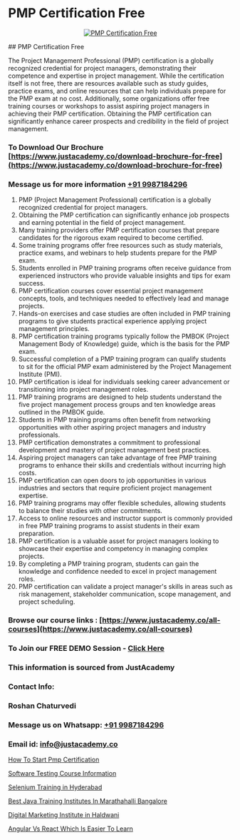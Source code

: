 # PMP Certification Free

<p align="center">
  <a href="https://justacademy.co/course-detail/pmp-certification-training">
    <img src="https://justacademy.co/storage2/course_image/1709713463_course_image.webp" alt="PMP Certification Free">
  </a>
</p>
## PMP Certification Free

The Project Management Professional (PMP) certification is a globally recognized credential for project managers, demonstrating their competence and expertise in project management. While the certification itself is not free, there are resources available such as study guides, practice exams, and online resources that can help individuals prepare for the PMP exam at no cost. Additionally, some organizations offer free training courses or workshops to assist aspiring project managers in achieving their PMP certification. Obtaining the PMP certification can significantly enhance career prospects and credibility in the field of project management.
### To Download Our Brochure [https://www.justacademy.co/download-brochure-for-free](https://www.justacademy.co/download-brochure-for-free)
### Message us for more information [+91 9987184296](https://api.whatsapp.com/send?phone=919987184296)
1) PMP (Project Management Professional) certification is a globally recognized credential for project managers.
2) Obtaining the PMP certification can significantly enhance job prospects and earning potential in the field of project management.
3) Many training providers offer PMP certification courses that prepare candidates for the rigorous exam required to become certified.
4) Some training programs offer free resources such as study materials, practice exams, and webinars to help students prepare for the PMP exam.
5) Students enrolled in PMP training programs often receive guidance from experienced instructors who provide valuable insights and tips for exam success.
6) PMP certification courses cover essential project management concepts, tools, and techniques needed to effectively lead and manage projects.
7) Hands-on exercises and case studies are often included in PMP training programs to give students practical experience applying project management principles.
8) PMP certification training programs typically follow the PMBOK (Project Management Body of Knowledge) guide, which is the basis for the PMP exam.
9) Successful completion of a PMP training program can qualify students to sit for the official PMP exam administered by the Project Management Institute (PMI).
10) PMP certification is ideal for individuals seeking career advancement or transitioning into project management roles.
11) PMP training programs are designed to help students understand the five project management process groups and ten knowledge areas outlined in the PMBOK guide.
12) Students in PMP training programs often benefit from networking opportunities with other aspiring project managers and industry professionals.
13) PMP certification demonstrates a commitment to professional development and mastery of project management best practices.
14) Aspiring project managers can take advantage of free PMP training programs to enhance their skills and credentials without incurring high costs.
15) PMP certification can open doors to job opportunities in various industries and sectors that require proficient project management expertise.
16) PMP training programs may offer flexible schedules, allowing students to balance their studies with other commitments.
17) Access to online resources and instructor support is commonly provided in free PMP training programs to assist students in their exam preparation.
18) PMP certification is a valuable asset for project managers looking to showcase their expertise and competency in managing complex projects.
19) By completing a PMP training program, students can gain the knowledge and confidence needed to excel in project management roles.
20) PMP certification can validate a project manager's skills in areas such as risk management, stakeholder communication, scope management, and project scheduling.

### Browse our course links : [https://www.justacademy.co/all-courses](https://www.justacademy.co/all-courses) 
### To Join our FREE DEMO Session - [Click Here](https://www.justacademy.co/register-for-course-demo)


### This information is sourced from JustAcademy
### Contact Info:
### Roshan Chaturvedi
### Message us on Whatsapp: [+91 9987184296](https://api.whatsapp.com/send?phone=919987184296)
### Email id: [info@justacademy.co](mailto:info@justacademy.co)
                
[How To Start Pmp Certification](https://www.linkedin.com/pulse/how-start-pmp-certification-software-training-mountain-view-zzrxe?trackingId=uVvfclxPsbNLw2gIx4IPlA%3D%3D&lipi=urn%3Ali%3Apage%3Ad_flagship3_company_admin%3B8iJAXExGSpWzkSgodJb9Bg%3D%3D)

[Software Testing Course Information](https://www.linkedin.com/pulse/software-testing-course-information-software-training-mountain-view-nayyc?trackingId=aUwkpaOyvSEX6s5kqaqa2A%3D%3D&lipi=urn%3Ali%3Apage%3Ad_flagship3_company_admin%3BO6zCmHqaTSmsGbbNTRP%2FeA%3D%3D)

[Selenium Training in Hyderabad](https://medium.com/@namusn/selenium-training-in-hyderabad-e335eea475fa)

[Best Java Training Institutes In Marathahalli Bangalore](https://medium.com/@mahi3106/best-java-training-institutes-in-marathahalli-bangalore-3766377fe585)

[Digital Marketing Institute in Haldwani](https://justacademyin.github.io/justacademy/digital-marketing-institute-in-haldwani)

[Angular Vs React Which Is Easier To Learn](https://justacademyin.github.io/justacademy/angular-vs-react-which-is-easier-to-learn)

